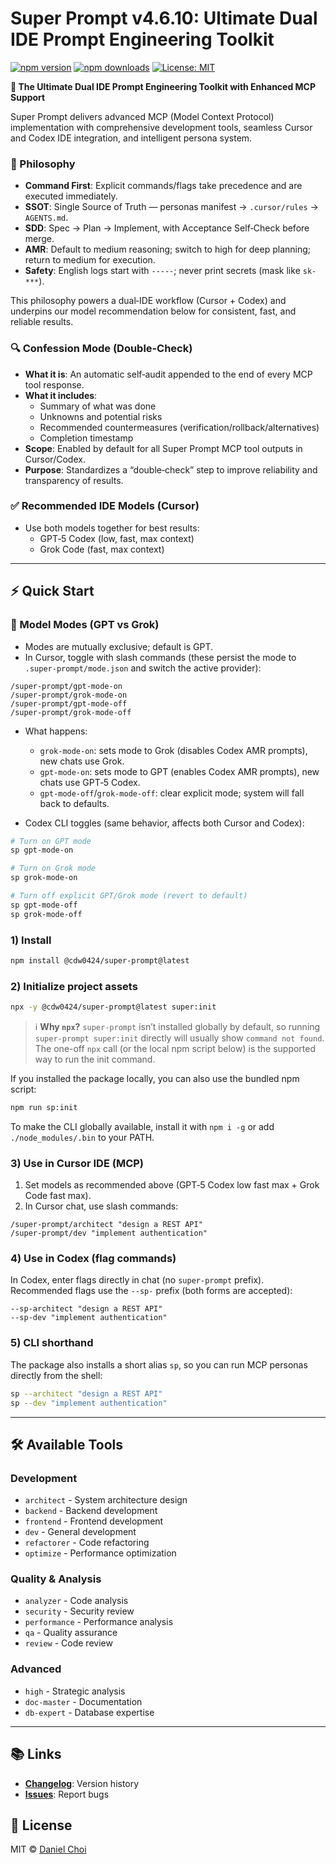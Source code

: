 # Super Prompt v4.6.10: Ultimate Dual IDE Prompt Engineering Toolkit

[![npm version](https://img.shields.io/npm/v/@cdw0424/super-prompt.svg)](https://www.npmjs.com/package/@cdw0424/super-prompt)
[![npm downloads](https://img.shields.io/npm/dm/@cdw0424/super-prompt.svg)](https://www.npmjs.com/package/@cdw0424/super-prompt)
[![License: MIT](https://img.shields.io/badge/License-MIT-yellow.svg)](https://opensource.org/licenses/MIT)

**🚀 The Ultimate Dual IDE Prompt Engineering Toolkit with Enhanced MCP
Support**

Super Prompt delivers advanced MCP (Model Context Protocol) implementation with
comprehensive development tools, seamless Cursor and Codex IDE integration, and
intelligent persona system.

### 🧭 Philosophy

- **Command First**: Explicit commands/flags take precedence and are executed
  immediately.
- **SSOT**: Single Source of Truth — personas manifest → `.cursor/rules` →
  `AGENTS.md`.
- **SDD**: Spec → Plan → Implement, with Acceptance Self‑Check before merge.
- **AMR**: Default to medium reasoning; switch to high for deep planning; return
  to medium for execution.
- **Safety**: English logs start with `-----`; never print secrets (mask like
  `sk-***`).

This philosophy powers a dual‑IDE workflow (Cursor + Codex) and underpins our
model recommendation below for consistent, fast, and reliable results.

### 🔍 Confession Mode (Double‑Check)

- **What it is**: An automatic self‑audit appended to the end of every MCP tool
  response.
- **What it includes**:
  - Summary of what was done
  - Unknowns and potential risks
  - Recommended countermeasures (verification/rollback/alternatives)
  - Completion timestamp
- **Scope**: Enabled by default for all Super Prompt MCP tool outputs in
  Cursor/Codex.
- **Purpose**: Standardizes a “double‑check” step to improve reliability and
  transparency of results.

### ✅ Recommended IDE Models (Cursor)

- Use both models together for best results:
  - GPT‑5 Codex (low, fast, max context)
  - Grok Code (fast, max context)

---

## ⚡ Quick Start

### 🔀 Model Modes (GPT vs Grok)

- Modes are mutually exclusive; default is GPT.
- In Cursor, toggle with slash commands (these persist the mode to
  `.super-prompt/mode.json` and switch the active provider):

```
/super-prompt/gpt-mode-on
/super-prompt/grok-mode-on
/super-prompt/gpt-mode-off
/super-prompt/grok-mode-off
```

- What happens:
  - `grok-mode-on`: sets mode to Grok (disables Codex AMR prompts), new chats
    use Grok.
  - `gpt-mode-on`: sets mode to GPT (enables Codex AMR prompts), new chats use
    GPT‑5 Codex.
  - `gpt-mode-off`/`grok-mode-off`: clear explicit mode; system will fall back
    to defaults.

- Codex CLI toggles (same behavior, affects both Cursor and Codex):

```bash
# Turn on GPT mode
sp gpt-mode-on

# Turn on Grok mode
sp grok-mode-on

# Turn off explicit GPT/Grok mode (revert to default)
sp gpt-mode-off
sp grok-mode-off
```

### 1) Install

```bash
npm install @cdw0424/super-prompt@latest
```

### 2) Initialize project assets

```bash
npx -y @cdw0424/super-prompt@latest super:init
```

> ℹ️ **Why `npx`?** `super-prompt` isn’t installed globally by default, so
> running `super-prompt super:init` directly will usually show
> `command not found`. The one-off `npx` call (or the local npm script below) is
> the supported way to run the init command.

If you installed the package locally, you can also use the bundled npm script:

```bash
npm run sp:init
```

To make the CLI globally available, install it with `npm i -g` or add
`./node_modules/.bin` to your PATH.

### 3) Use in Cursor IDE (MCP)

1. Set models as recommended above (GPT‑5 Codex low fast max + Grok Code fast
   max).
2. In Cursor chat, use slash commands:

```
/super-prompt/architect "design a REST API"
/super-prompt/dev "implement authentication"
```

### 4) Use in Codex (flag commands)

In Codex, enter flags directly in chat (no `super-prompt` prefix). Recommended
flags use the `--sp-` prefix (both forms are accepted):

```
--sp-architect "design a REST API"
--sp-dev "implement authentication"
```

### 5) CLI shorthand

The package also installs a short alias `sp`, so you can run MCP personas
directly from the shell:

```bash
sp --architect "design a REST API"
sp --dev "implement authentication"
```

---

## 🛠️ Available Tools

### Development

- `architect` - System architecture design
- `backend` - Backend development
- `frontend` - Frontend development
- `dev` - General development
- `refactorer` - Code refactoring
- `optimize` - Performance optimization

### Quality & Analysis

- `analyzer` - Code analysis
- `security` - Security review
- `performance` - Performance analysis
- `qa` - Quality assurance
- `review` - Code review

### Advanced

- `high` - Strategic analysis
- `doc-master` - Documentation
- `db-expert` - Database expertise

---

## 📚 Links

- **[Changelog](CHANGELOG.md)**: Version history
- **[Issues](https://github.com/cdw0424/super-prompt/issues)**: Report bugs

## 📄 License

MIT © [Daniel Choi](https://github.com/cdw0424)

